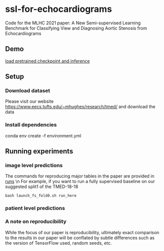 # ssl-for-echocardiograms
Code for the MLHC 2021 paper: A New Semi-supervised Learning Benchmark for Classifying View and Diagnosing Aortic Stenosis from Echocardiograms

## Demo
[load pretrained checkpoint and inference](LoadCheckpoint_Demo.ipynb)

## Setup
### Download dataset
Please visit our website https://www.eecs.tufts.edu/~mhughes/research/tmed/ and download the data

### Install dependencies
conda env create -f environment.yml

## Running experiments
### image level predictions
The commands for reproducing major tables in the paper are provided in [runs](runs/) \n
For example, if you want to run a fully supervised baseline on our suggested split1 of the TMED-18-18

```
bash launch_fs_fold0.sh run_here
```

### patient level predictions

### A note on reproducibility
While the focus of our paper is reproducibility, ultimately exact comparison to the results in our paper will be conflated by subtle differences such as the version of TensorFlow used, random seeds, etc. 
